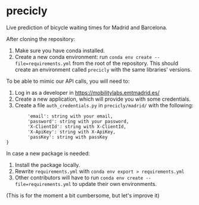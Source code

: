 # precicly

Live prediction of bicycle waiting times for Madrid and Barcelona.

After cloning the repository:

1. Make sure you have conda installed. 
2. Create a new conda environment: run `conda env create --file=requirements.yml` from the root of the repository. 
This should create an environment called `precicly` with the same libraries' versions. 

To be able to mimic our API calls, you will need to:
1. Log in as a developer in https://mobilitylabs.emtmadrid.es/
2. Create a new application, which will provide you with some credentials.
3. Create a file `auth_credentials.py` in `precicly/madrid/` with the following:

``` auth_bicimad = {
        'email': string with your email,
        'password': string with your password,
        'X-ClientId': string with X-ClientId,
        'X-ApiKey': string with X-ApiKey,
        'passKey': string with passKey
}
```

In case a new package is needed:
1. Install the package locally.
2. Rewrite `requirements.yml` with `conda env export > requirements.yml`
3. Other contributors will have to run `conda env create --file=requirements.yml` to update their own environments.

(This is for the moment a bit cumbersome, but let's improve it)